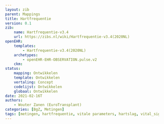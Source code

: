 ```yaml
---
layout: zib
parent: Mappings
title: Hartfrequentie
version: 0.1
zib:
    name: Hartfrequentie-v3.4
    url: https://zibs.nl/wiki/Hartfrequentie-v3.4(2020NL)
openEHR:
    templates: 
        - Hartfrequentie-v3.4(2020NL) 
    archetypes: 
        - openEHR-EHR-OBSERVATION.pulse.v2
    ckm: 
status:
    mapping: Ontwikkelen
    template: Ontwikkelen
    vertaling: Concept
    codelijst: Ontwikkelen
    globaal: Ontwikkelen
date: 2021-02-16T
authors: 
    - Wouter Zanen (EuroTransplant) 
categories: [BgZ, Metingen]
tags: [metingen, hartfrequentie, vitale parameters, hartslag, vital_signs]
---
```



